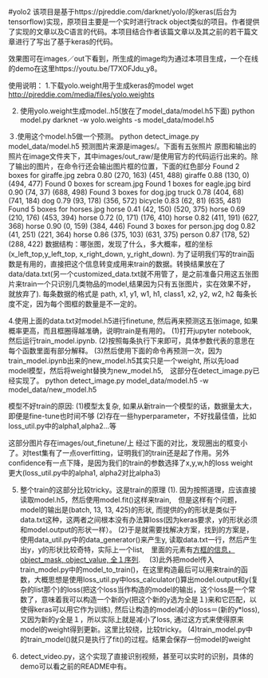 #yolo2
该项目是基于https://pjreddie.com/darknet/yolo/的keras(后台为tensorflow)实现，原项目主要是一个实时进行track object类似的项目。作者提供了实现的文章以及C语言的代码。本项目结合作者该篇文章以及其之前的若干篇文章进行了写出了基于keras的代码。

效果图可在images／out下看到，所生成的image均为通过本项目生成，一个在线的demo在这里https://youtu.be/T7XOFJdu_y8。

使用说明：
1.下载yolo.weight用于生成keras的model
wget http://pjreddie.com/media/files/yolo.weights

2. 使用yolo.weight生成model..h5(放在了model_data/model.h5下面)
python model.py darknet -w yolo.weights -s model_data/model.h5

３.使用这个model.h5做一个预测。
python detect_image.py model_data/model.h5
	预测图片来源是images/。下面有五张照片
	原图和输出的照片在image文件夹下，其中images/out_raw/是使用官方的代码运行出来的。除了输出的图片，在命令行还会输出图片框的位置，下面的红色部分
Found 2 boxes for giraffe.jpg
zebra 0.80 (270, 163) (451, 488)
giraffe 0.88 (130, 0) (494, 477)
Found 0 boxes for scream.jpg
Found 1 boxes for eagle.jpg
bird 0.90 (74, 37) (688, 498)
Found 3 boxes for dog.jpg
truck 0.78 (404, 68) (741, 184)
dog 0.79 (93, 178) (356, 572)
bicycle 0.83 (62, 81) (635, 481)
Found 5 boxes for horses.jpg
horse 0.41 (42, 150) (520, 375)
horse 0.69 (210, 176) (453, 394)
horse 0.72 (0, 171) (176, 410)
horse 0.82 (411, 191) (627, 368)
horse 0.90 (0, 159) (384, 446)
Found 3 boxes for person.jpg
dog 0.82 (41, 251) (221, 364)
horse 0.86 (375, 103) (631, 375)
person 0.87 (178, 52) (288, 422)
	数据结构：哪张图，发现了什么，多大概率，框的坐标(x_left_top,y_left_top, x_right_down, y_right_down). 
	为了证明我们写的train函数是有用的，直接把这个信息转变成用来train的数据。转换结果放在了data/data.txt(另一个customized_data.txt就不用管了，是之前准备只用这五张图片来train一个只识别几类物品的model,结果因为只有五张图片，实在效果不好，就放弃了). 每条数据的格式是
	path, x1, y1, w1, h1, class1, x2, y2, w2, h2
每条长度不定，因为每个图框的数量是不一定的。

4.使用上面的data.txt对model.h5进行finetune, 然后再来预测这五张image, 如果概率更高，而且框圈得越准确，说明train是有用的。
(1)打开jupyter notebook, 然后运行train_model.ipynb.
(2)按照每条执行下来即可，具体参数代表的意思在每个函数里面有部分解释。
(3)然后使用下面的命令再预测一次，因为train_model.ipynb出来的new_model.h5其实只是一个weight, 所以先load　model模型，然后将weight替换为new_model.h5,　这部分在detect_image.py已经实现了。
python detect_image.py model_data/model.h5  -w model_data/new_model.h5

模型不好train的原因:
(1)模型太复杂, 如果从新train一个模型的话，数据量太大，即便是fine-tune也时间不够
(2)存在一些hyperparameter，不好找最佳值，比如loss_util.py中的alpha1,alpha2...等


这部分图片存在images/out_finetune/上
经过下面的对比，发现圈出的框变小了。对test集有了一点overfitting，证明我们的train还是起了作用。另外confidence有一点下降，是因为我们的train的参数选择了x,y,w,h的loss weight更大(loss_util.py中的alpha1, alpha2对比alpha3)



5. 整个train的这部分比较tricky。这是train的原理
(1). 因为按照道理，应该直接读取model.h5，然后使用model.fit()这样来train,　但是这样有个问题，model的输出是(batch, 13, 13, 425)的形状, 而提供的y的形状是类似于data.txt这种，这两者之间根本没有办法算loss(因为keras要求，y的形状必须和model.output的形状一样）。
(2)于是就需要找解决方案，找到的方案是，使用data_util.py中的data_generator()来产生y, 读取data.txt一行，然后产生出y，y的形状比较奇特，实际上一个list,　里面的元素有[方框的信息，object_mask, object_value, 全１序列](这里是用来计算loss构造的).　
(3)此外把model传入train_model.py中的model_to_train()，在这里构造最后可以用来train的函数，大概思想是使用loss_util.py中loss_calculator()算出model.output和y(复杂的list那个)的loss(把这个loss当作构造的model的输出，这个loss是一个常数了，意味着我可以构造一个新的y(把这个新的y选为全是１)来和它匹配，以使得keras可以用它作为训练), 然后让构造的model减小的loss＝(新的y*loss), 又因为新的y全是１，所以实际上就是减小了loss, 通过这方式来使得原来model的weight得到更新。这里比较绕，比较tricky。
(4)train_model.py中的train_model()就只是执行了fit()的过程。结果会保存一份model的weight

6. detect_video.py，这个实现了直接识别视频，甚至可以实时的识别，具体的demo可以看之前的README中有。

